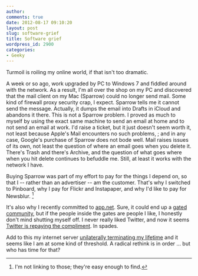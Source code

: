 ```yaml
---
author:
comments: true
date: 2012-08-17 09:10:20
layout: post
slug: software-grief
title: Software grief
wordpress_id: 2900
categories:
- Geeky
---
```


Turmoil is roiling my online world, if that isn't too dramatic. 

A week or so ago, work upgraded by PC to Windows 7 and fiddled around with the network. As a result, I'm all over the shop on my PC and discovered that the mail client on my Mac (Sparrow) could no longer send mail. Some kind of firewall proxy security crap, I expect. Sparrow tells me it cannot send the message. Actually, it dumps the email into Drafts in iCloud and abandons it there. This is not a Sparrow problem. I proved as much to myself by using the exact same machine to send an email at home and to not send an email at work. I'd raise a ticket, but it just doesn't seem worth it, not least because Apple's Mail encounters no such problems,
; and in any case, Google's purchase of Sparrow does not bode well. Mail raises issues of its own, not least the question of where an email goes when you delete it. There's Trash and there's Archive, and the question of what goes where when you hit delete continues to befuddle me. Still, at least it works with the network I have.

Buying Sparrow was part of my effort to pay for the things I depend on, so that I -- rather than an advertiser -- am the customer. That's why I switched to Pinboard, why I pay for Flickr and Instapaper, and why I'd like to pay for Newsblur. [^fn1]
[^fn1]: I'm not linking to those; they're easy enough to find. 

 It's also why I recently committed to [app.net](https://join.app.net/). Sure, it could end up a [gated community](https://medium.com/p/65fb61abc815), but if the people inside the gates are people I like, I honestly don't mind shutting myself off. I never really liked Twitter, and now it seems [Twitter is repaying the compliment](http://www.marco.org/2012/08/16/twitter-api-changes). In spades.

Add to this my internet server [unilaterally terminating my lifetime](http://jeremycherfas.net/2012/08/16/chronicle-of-a-death-foretold-mine/) and it seems like I am at some kind of threshold. A radical rethink is in order ... but who has time for that?
